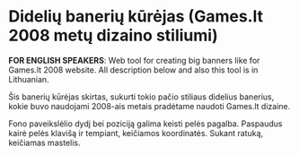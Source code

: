 # Didelių banerių kūrėjas (Games.lt 2008 metų dizaino stiliumi)

**FOR ENGLISH SPEAKERS**: Web tool for creating big banners like for Games.lt 2008 website. All description below and also this tool is in Lithuanian.

Šis banerių kūrėjas skirtas, sukurti tokio pačio stiliaus didelius banerius, kokie buvo naudojami 2008-ais metais pradėtame naudoti Games.lt dizaine.

Fono paveikslėlio dydį bei poziciją galima keisti pelės pagalba. Paspaudus kairė pelės klavišą ir tempiant, keičiamos koordinatės. Sukant ratuką, keičiamas mastelis.